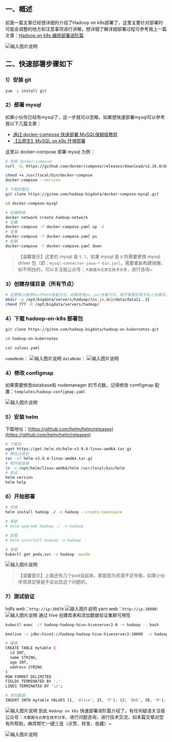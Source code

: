 ## 一、概述
前面一篇文章已经很详细的介绍了Hadoop on k8s部署了，这里主要针对部署时可能会调整的地方和注意事项进行讲解，想详细了解详细部署过程可参考我上一篇文章：[Hadoop on k8s 编排部署进阶篇](https://liugp.blog.csdn.net/article/details/131487664)

![输入图片说明](image/1.png)
## 二、快速部署步骤如下
### 1）安装 git
```bash
yum -y install git
```
### 2）部署 mysql
如果小伙伴已经有mysql了，这一步就可以忽略，如果想快速部署mysql可以参考我以下几篇文章：
- [通过 docker-compose 快速部署 MySQL保姆级教程](https://mp.weixin.qq.com/s?__biz=MzI3MDM5NjgwNg==&mid=2247488051&idx=1&sn=97d08b2f1c634c34099428ef64467c09&chksm=ead0eedadda767cc9d88172ca0724d03d05f97e490590cf3106715f84c4368e01961bc48054e#rd)
- [【云原生】MySQL on k8s 环境部署](https://mp.weixin.qq.com/s?__biz=MzI3MDM5NjgwNg==&mid=2247486479&idx=1&sn=b9ed32a6cb8b495cf0e7d980f8a1ac99&chksm=ead0f0e6dda779f05ce249ba1cdcd299992a8cc2bd43ff767117342efb43466ae87a8ae32ec1#rd)

这里以 docker-compose 部署 mysql 为例：

```bash
# 安装 docker-compose
curl -SL https://github.com/docker/compose/releases/download/v2.16.0/docker-compose-linux-x86_64 -o /usr/local/bin/docker-compose

chmod +x /usr/local/bin/docker-compose
docker-compose --version

# 下载部署包
git clone https://gitee.com/hadoop-bigdata/docker-compose-mysql.git

cd docker-compose-mysql

# 创建网络
docker network create hadoop-network
# 部署
docker-compose -f docker-compose.yaml up -d
# 查看
docker-compose -f docker-compose.yaml ps
# 卸载
docker-compose -f docker-compose.yaml down
```
> 【温馨提示】这里的 mysql 是 `5.7`，如果 mysql 是 `8` 则需要更换 mysql driver  包（即：`mysql-connector-java-*-bin.jar`）。需要重新构建镜像，如不明白的，可以关注我公众号：`大数据与云原生技术分享`，进行咨询~
### 3）创建存储目录（所有节点）

```bash
# 这里默认使用hostPath挂载方式，如果使用pv，pvc挂载方式，就不需要在宿主机上创建目录了，非高可用可不用创建jn。根据自己的情况创建目录。如果目录不同，则需要更改编排。下面会讲解。
mkdir -p /opt/bigdata/servers/hadoop/{nn,jn,dn}/data/data{1..3}
chmod 777 -R /opt/bigdata/servers/hadoop/
```
### 4）下载 hadoop-on-k8s 部署包

```bash
git clone https://gitee.com/hadoop-bigdata/hadoop-on-kubernetes.git

cd hadoop-on-kubernetes

cat values.yaml
```
`nameNode`：
![输入图片说明](image/2.png)
`dataNode`：
![输入图片说明](image/3.png)
### 4）修改 configmap 
如果需要修改database和 nodemanager 的节点数，记得修改 comfigmap 配置：`templates/hadoop-configmap.yaml`

![输入图片说明](image/4.png)
### 5）安装 helm
下载地址：[https://github.com/helm/helm/releases](https://github.com/helm/helm/releases)
```bash
# 下载包
wget https://get.helm.sh/helm-v3.9.4-linux-amd64.tar.gz
# 解压压缩包
tar -xf helm-v3.9.4-linux-amd64.tar.gz
# 制作软连接
ln -s /opt/helm/linux-amd64/helm /usr/local/bin/helm
# 验证
helm version
helm help
```
### 6）开始部署

```bash
# 安装
helm install hadoop ./ -n hadoop --create-namespace

# 更新
# helm upgrade hadoop ./ -n hadoop

# 卸载
# helm uninstall hadoop -n hadoop

# 查看
kubectl get pods,svc -n hadoop -owide
```
![输入图片说明](image/5.png)

> 【温馨提示】上面还有几个pod没起来，那是因为资源不足导致，如果小伙伴资源足够是不会出现这个问题的。

### 7）测试验证
hdfs web：`http://ip:30870`
![输入图片说明](image/6.png)
yarn web：`http://ip:30088`:
![输入图片说明](image/7.png)
通过 hive 创建库表和添加数据验证集群可用性

```bash
kubectl exec -it hadoop-hadoop-hive-hiveserver2-0 -n hadoop -- bash

beeline -u jdbc:hive2://hadoop-hadoop-hive-hiveserver2:10000  -n hadoop

# 建表
CREATE TABLE mytable (
  id INT,
  name STRING,
  age INT,
  address STRING
)
ROW FORMAT DELIMITED
FIELDS TERMINATED BY ','
LINES TERMINATED BY '\n';

# 添加数据
INSERT INTO mytable VALUES (1, 'Alice', 25, 'F'), (2, 'Bob', 30, 'M'), (3, 'Charlie', 35, 'M');
```
![输入图片说明](image/8.png)
到此 `Hadoop on k8s` 快速部署进阶篇介绍了，有任何疑请关注我公众号：`大数据与云原生技术分享`，进行问题咨询，进行技术交流，如本篇文章对您有所帮助，麻烦帮忙一键三连（点赞、转发、收藏）~

![输入图片说明](image/wx.png)
